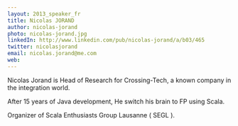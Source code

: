 ```yaml
---
layout: 2013_speaker_fr
title: Nicolas JORAND
author: nicolas-jorand
photo: nicolas-jorand.jpg
linkedIn: http://www.linkedin.com/pub/nicolas-jorand/a/b03/465
twitter: nicolasjorand
email: nicolas.jorand@me.com
web:
---
```


Nicolas Jorand is Head of Research for Crossing-Tech, a known company in the integration world.

After 15 years of Java development, He switch his brain to FP using Scala.

Organizer of Scala Enthusiasts Group Lausanne ( SEGL ).